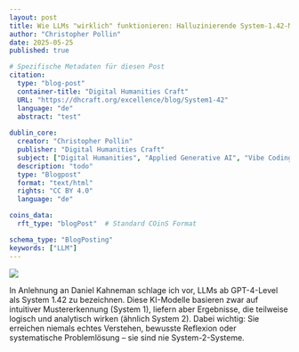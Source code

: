 ```yaml
---
layout: post
title: Wie LLMs "wirklich" funktionieren: Halluzinierende System-1.42-Maschinen
author: "Christopher Pollin"
date: 2025-05-25
published: true

# Spezifische Metadaten für diesen Post
citation:
  type: "blog-post"
  container-title: "Digital Humanities Craft"
  URL: "https://dhcraft.org/excellence/blog/System1-42"
  language: "de"
  abstract: "test"
  
dublin_core:
  creator: "Christopher Pollin"
  publisher: "Digital Humanities Craft"
  subject: ["Digital Humanities", "Applied Generative AI", "Vibe Coding", "Prompt Engineering"]
  description: "todo"
  type: "Blogpost"
  format: "text/html"
  rights: "CC BY 4.0"
  language: "de"

coins_data:
  rft_type: "blogPost"  # Standard COinS Format

schema_type: "BlogPosting"
keywords: ["LLM"]
---
```


![][image1]

In Anlehnung an Daniel Kahneman schlage ich vor, LLMs ab GPT-4-Level als System 1.42 zu bezeichnen. Diese KI-Modelle basieren zwar auf intuitiver Mustererkennung (System 1), liefern aber Ergebnisse, die teilweise logisch und analytisch wirken (ähnlich System 2). Dabei wichtig: Sie erreichen niemals echtes Verstehen, bewusste Reflexion oder systematische Problemlösung – sie sind nie System-2-Systeme.

[image1]: img/system1-42.png